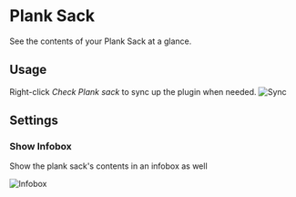 # Plank Sack
See the contents of your Plank Sack at a glance.

## Usage

Right-click *Check Plank sack* to sync up the plugin when needed.
![Sync](https://i.imgur.com/bqf5VWm.png)

## Settings

### Show Infobox
Show the plank sack's contents in an infobox as well

![Infobox](https://i.imgur.com/WR86nFE.png)